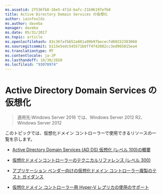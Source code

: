 ```yaml
---
ms.assetid: 2f536fb8-16e5-471d-bafc-21b96197efb8
title: Active Directory Domain Services の仮想化
author: iainfoulds
ms.author: daveba
manager: daveba
ms.date: 05/31/2017
ms.topic: article
ms.openlocfilehash: 83c36fafb652a801a99b97bececfd60152383060
ms.sourcegitcommit: b115e5edc545571b6ff4f42082cc3ed965815ea4
ms.translationtype: MT
ms.contentlocale: ja-JP
ms.lasthandoff: 10/30/2020
ms.locfileid: "93070974"
---
```

# <a name="active-directory-domain-services-virtualization"></a>Active Directory Domain Services の仮想化

>適用先:Windows Server 2016 では、Windows Server 2012 R2、Windows Server 2012

このトピックでは、仮想化ドメイン コントローラーで使用できるリソースの一覧を示します。

-   [Active Directory Domain Services &#40;AD DS&#41; 仮想化 &#40;レベル 100&#41;の概要 ](../../../ad-ds/Introduction-to-Active-Directory-Domain-Services-AD-DS-Virtualization-Level-100.md)

-   [仮想化ドメインコントローラーのテクニカルリファレンス &#40;レベル 300&#41;](../../../ad-ds/deploy/virtual-dc/Virtualized-Domain-Controller-Technical-Reference--Level-300-.md)

-   [アプリケーション ベンダー向けの仮想化ドメイン コントローラー複製のテスト ガイダンス](../../../ad-ds/reference/virtual-dc/Virtualized-Domain-Controller-Cloning-Test-Guidance-for-Application-Vendors.md)

-   [仮想化ドメイン コントローラー用 Hyper-V レプリカの使用のサポート](../../../ad-ds/get-started/virtual-dc/Support-for-using-Hyper-V-Replica-for-virtualized-domain-controllers.md)



